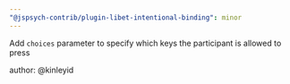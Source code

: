 ```yaml
---
"@jspsych-contrib/plugin-libet-intentional-binding": minor
---
```


Add `choices` parameter to specify which keys the participant is allowed to press

author: @kinleyid
